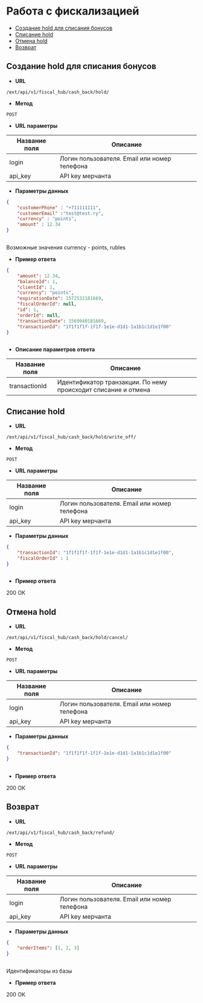 # Работа с фискализацией

* [Создание hold для списания бонусов](#Создание-hold-для-списания-бонусов)
* [Списание hold](#Списание-hold)
* [Отмена hold](#Отмена-hold)
* [Возврат](#Возврат)

## Создание hold для списания бонусов
* **URL**

`/ext/api/v1/fiscal_hub/cash_back/hold/`

* **Метод**

`POST`

* **URL параметры**

Название поля | Описание
------------- | --------
login | Логин пользователя. Email или номер телефона
api_key | API key мерчанта

* **Параметры данных**

```json
{
    "customerPhone" : "+711111111",
    "customerEmail" :"test@test.ry",
    "currency" : "points",
    "amount" : 12.34
}
    
```

Возможные значения currency - points, rubles

* **Пример ответа**

```json
{
    "amount": 12.34, 
    "balanceId": 1, 
    "clientId": 1, 
    "currency": "points", 
    "expirationDate": 1572532181669, 
    "fiscalOrderId": null, 
    "id": 1, 
    "orderId": null, 
    "transactionDate": 1569940181669, 
    "transactionId": "1f1f1f1f-1f1f-1e1e-d1d1-1a1b1c1d1e1f00"
}
     
```

* **Описание параметров ответа**

Название поля | Описание
------------- | --------
transactionId | Идентификатор транзакции. По нему происходит списание и отмена

## Списание hold 
* **URL**

`/ext/api/v1/fiscal_hub/cash_back/hold/write_off/`

* **Метод**

`POST`

* **URL параметры**

Название поля | Описание
------------- | --------
login | Логин пользователя. Email или номер телефона
api_key | API key мерчанта

* **Параметры данных**

```json
{
    "transactionId": "1f1f1f1f-1f1f-1e1e-d1d1-1a1b1c1d1e1f00",
    "fiscalOrderId" : 1
}
    
```

* **Пример ответа**

200 ОК

## Отмена hold 
* **URL**

`/ext/api/v1/fiscal_hub/cash_back/hold/cancel/`

* **Метод**

`POST`

* **URL параметры**

Название поля | Описание
------------- | --------
login | Логин пользователя. Email или номер телефона
api_key | API key мерчанта

* **Параметры данных**

```json
{
    "transactionId": "1f1f1f1f-1f1f-1e1e-d1d1-1a1b1c1d1e1f00"
}
    
```

* **Пример ответа**

200 ОК

## Возврат 
* **URL**

`/ext/api/v1/fiscal_hub/cash_back/refund/`

* **Метод**

`POST`

* **URL параметры**

Название поля | Описание
------------- | --------
login | Логин пользователя. Email или номер телефона
api_key | API key мерчанта

* **Параметры данных**

```json
{
    "orderItems": [1, 2, 3]
}
    
```

Идентификаторы из базы

* **Пример ответа**

200 ОК